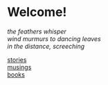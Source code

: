 # Welcome!

*the feathers whisper*  
*wind murmurs to dancing leaves*  
*in the distance, screeching*    
  
[stories](/stories.md)  
[musings](/musings.md)  
[books](/books.md)  

<!-- https://www.markdownguide.org/cheat-sheet/ -->